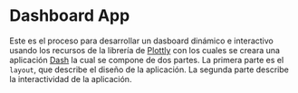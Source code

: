 # Dashboard App

Este es el proceso para desarrollar un dasboard dinámico e interactivo usando los recursos de la librería de [Plottly](https://plotly.com/python/) con los cuales se creara una aplicación [Dash](https://dash.plotly.com/) la cual se compone de dos partes. La primera parte es el `layout`, que describe el diseño de la aplicación. La segunda parte describe la interactividad de la aplicación.
